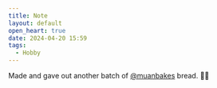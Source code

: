 ```yaml
---
title: Note
layout: default
open_heart: true
date: 2024-04-20 15:59
tags:
  - Hobby
---
```


Made and gave out another batch of [@muanbakes](https://instagram.com/muanbakes) bread. 🥨🥖
